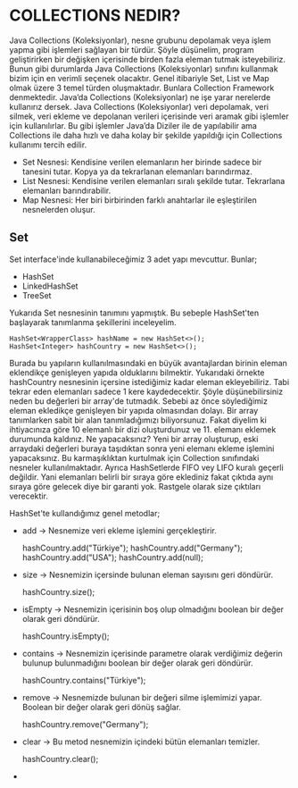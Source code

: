 # COLLECTIONS NEDIR?

Java Collections (Koleksiyonlar), nesne grubunu depolamak veya işlem yapma gibi işlemleri sağlayan bir türdür. Şöyle düşünelim, program geliştirirken bir değişken içerisinde birden fazla eleman tutmak isteyebiliriz. Bunun gibi durumlarda Java Collections (Koleksiyonlar) sınıfını kullanmak bizim için en verimli seçenek olacaktır. Genel itibariyle Set, List ve Map olmak üzere 3 temel türden oluşmaktadır. Bunlara Collection Framework denmektedir.
Java’da Collections (Koleksiyonlar) ne işe yarar nerelerde kullanırız dersek. Java Collections (Koleksiyonlar) veri depolamak, veri silmek, veri ekleme ve depolanan verileri içerisinde veri aramak gibi işlemler için kullanılırlar. Bu gibi işlemler Java’da Diziler ile de yapılabilir ama Collections ile daha hızlı ve daha kolay bir şekilde yapıldığı için Collections kullanımı tercih edilir.

 - Set Nesnesi: Kendisine verilen elemanların her birinde sadece bir tanesini tutar. Kopya ya da
tekrarlanan elemanları barındırmaz.
 - List Nesnesi: Kendisine verilen elemanları sıralı şekilde tutar. Tekrarlana elemanları barındırabilir.
 - Map Nesnesi: Her biri birbirinden farklı anahtarlar ile eşleştirilen nesnelerden oluşur.

## Set
Set interface'inde kullanabileceğimiz 3 adet yapı mevcuttur. Bunlar;

- HashSet
- LinkedHashSet
- TreeSet

Yukarıda Set nesnesinin tanımını yapmıştık. Bu sebeple HashSet'ten başlayarak tanımlanma şekillerini inceleyelim.

    HashSet<WrapperClass> hashName = new HashSet<>();
    HashSet<Integer> hashCountry = new HashSet<>();

Burada bu yapıların kullanılmasındaki en büyük avantajlardan birinin eleman eklendikçe genişleyen yapıda olduklarını bilmektir. Yukarıdaki örnekte hashCountry nesnesinin içersine istediğimiz kadar eleman ekleyebiliriz. Tabi tekrar eden elemanları sadece 1 kere kaydedecektir. Şöyle düşünebilirsiniz neden bu değerleri bir array'de tutmadık. Sebebi az önce söylediğimiz eleman ekledikçe genişleyen bir yapıda olmasından dolayı. Bir array tanımlarken sabit bir alan
tanımladığımızı biliyorsunuz. Fakat diyelim ki ihtiyacınıza göre 10 elemanlı bir dizi oluşturdunuz ve 11. elemanı eklemek durumunda kaldınız. Ne yapacaksınız? Yeni bir array oluşturup, eski arraydaki değerleri buraya taşıdıktan sonra yeni elemanı ekleme işlemini yapacaksınız. Bu karmaşıklıktan kurtulmak için Collection sınıfındaki nesneler kullanılmaktadır.
Ayrıca HashSetlerde FIFO vey LIFO kuralı geçerli değildir. Yani elemanları belirli bir sıraya göre eklediniz fakat çıktıda aynı sıraya göre gelecek diye bir garanti yok. Rastgele olarak size çıktıları verecektir.

HashSet'te kullandığımız genel metodlar;

- add -> Nesnemize veri ekleme işlemini gerçekleştirir.
 

    hashCountry.add("Türkiye");
    hashCountry.add("Germany");
    hashCountry.add("USA");
    hashCountry.add(null);

- size -> Nesnemizin içersinde bulunan eleman sayısını geri döndürür.

    
    hashCountry.size();

- isEmpty -> Nesnemizin içerisinin boş olup olmadığını boolean bir değer olarak geri döndürür.


    hashCountry.isEmpty();


- contains -> Nesnemizin içerisinde parametre olarak verdiğimiz değerin bulunup bulunmadığını boolean bir değer olarak geri döndürür.


    hashCountry.contains("Türkiye");


- remove -> Nesnemizde bulunan bir değeri silme işlemimizi yapar. Boolean bir değer olarak geri dönüş sağlar.


    hashCountry.remove("Germany");


- clear -> Bu metod nesnemizin içindeki bütün elemanları temizler.


    hashCountry.clear();


- 